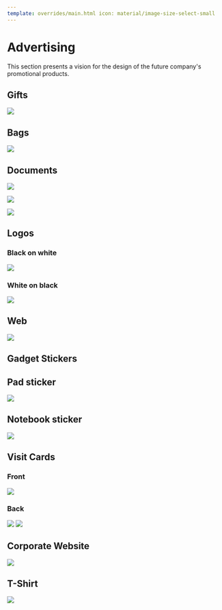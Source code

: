 ```yaml
---
template: overrides/main.html icon: material/image-size-select-small
---
```


# Advertising

This section presents a vision for the design of the future company's promotional products.

## Gifts

![](assets/ci/advertise1.png)

## Bags

![](assets/ci/bolsas.png)

## Documents

![](assets/ci/business-docs.png)

![](assets/ci/doc-on-table.png)

![](assets/ci/img_1.png)

## Logos

### Black on white

![](assets/ci/logo-small-black.png)

### White on black

![](assets/ci/logo-small-white.png)

## Web

![](assets/ci/logo-web.png)

## Gadget Stickers

## Pad sticker

![](assets/ci/notebook.png)

## Notebook sticker

![](assets/ci/notebook2.png)

## Visit Cards

### Front

![](assets/ci/vc-back.png)

### Back

![](assets/ci/vc-front.png)
![](assets/ci/vc-front2.png)

## Corporate Website

![](assets/ci/web-1.png)

## T-Shirt

![](assets/ci/t-shirt.png)
